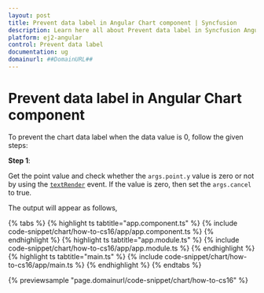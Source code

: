 ```yaml
---
layout: post
title: Prevent data label in Angular Chart component | Syncfusion
description: Learn here all about Prevent data label in Syncfusion Angular Chart component of Syncfusion Essential JS 2 and more.
platform: ej2-angular
control: Prevent data label 
documentation: ug
domainurl: ##DomainURL##
---
```


# Prevent data label in Angular Chart component

To prevent the chart data label when the data value is 0, follow the given steps:

**Step 1**:

Get the point value and check whether the `args.point.y` value is zero or not by using the [`textRender`](https://ej2.syncfusion.com/angular/documentation/api/chart/chartModel/#textrender) event. If the value is zero, then set the `args.cancel` to true.

The output will appear as follows,

{% tabs %}
{% highlight ts tabtitle="app.component.ts" %}
{% include code-snippet/chart/how-to-cs16/app/app.component.ts %}
{% endhighlight %}
{% highlight ts tabtitle="app.module.ts" %}
{% include code-snippet/chart/how-to-cs16/app/app.module.ts %}
{% endhighlight %}
{% highlight ts tabtitle="main.ts" %}
{% include code-snippet/chart/how-to-cs16/app/main.ts %}
{% endhighlight %}
{% endtabs %}
  
{% previewsample "page.domainurl/code-snippet/chart/how-to-cs16" %}